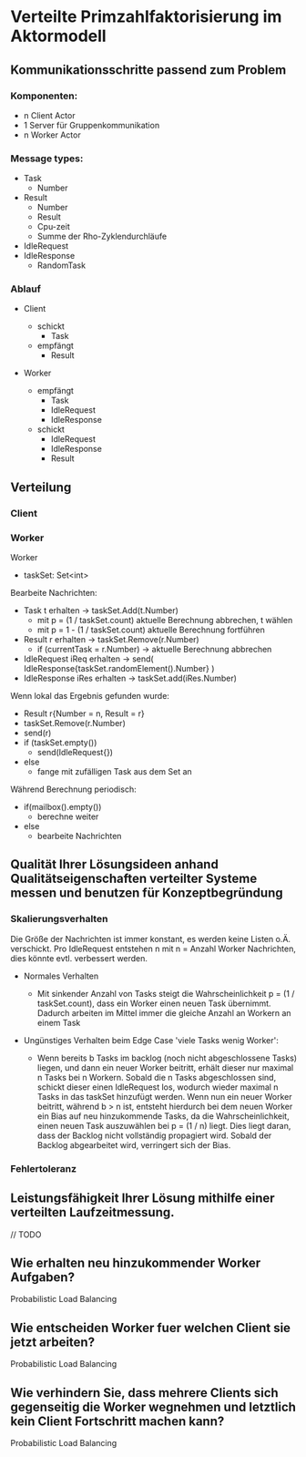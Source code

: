 # Verteilte Primzahlfaktorisierung im Aktormodell

## Kommunikationsschritte passend zum Problem

### Komponenten:
- n Client Actor
- 1 Server für Gruppenkommunikation
- n Worker Actor

### Message types:
- Task
  - Number
- Result
  - Number
  - Result
  - Cpu-zeit
  - Summe der Rho-Zyklendurchläufe
- IdleRequest
- IdleResponse
  - RandomTask

### Ablauf
- Client
  - schickt
    - Task
  - empfängt
    - Result
     
- Worker
  - empfängt
    - Task
    - IdleRequest
    - IdleResponse
  - schickt
    - IdleRequest
    - IdleResponse
    - Result

## Verteilung

### Client

### Worker

Worker
- taskSet: Set\<int>


Bearbeite Nachrichten:
- Task t erhalten -> taskSet.Add(t.Number)
  - mit p = (1 / taskSet.count) aktuelle Berechnung abbrechen, t wählen
  - mit p = 1 - (1 / taskSet.count) aktuelle Berechnung fortführen
- Result r erhalten -> taskSet.Remove(r.Number)
  - if (currentTask = r.Number) -> aktuelle Berechnung abbrechen
- IdleRequest iReq erhalten -> send( IdleResponse{taskSet.randomElement().Number} )
- IdleResponse iRes erhalten -> taskSet.add(iRes.Number)


Wenn lokal das Ergebnis gefunden wurde:
  - Result r{Number = n, Result = r}
  - taskSet.Remove(r.Number)
  - send(r)
  - if (taskSet.empty())
    - send(IdleRequest{})
  - else
      - fange mit zufälligen Task aus dem Set an

Während Berechnung periodisch:
- if(mailbox().empty())
  - berechne weiter
- else
  - bearbeite Nachrichten

## Qualität Ihrer Lösungsideen anhand Qualitätseigenschaften verteilter Systeme messen und benutzen für Konzeptbegründung
### Skalierungsverhalten

Die Größe der Nachrichten ist immer konstant, es werden keine Listen o.Ä. verschickt. Pro IdleRequest
entstehen n mit n = Anzahl Worker Nachrichten, dies könnte evtl. verbessert werden.

- Normales Verhalten 
    - Mit sinkender Anzahl von Tasks steigt die Wahrscheinlichkeit p = (1 / taskSet.count), dass ein Worker einen
      neuen Task übernimmt. Dadurch arbeiten im Mittel immer die gleiche Anzahl an Workern an einem Task

- Ungünstiges Verhalten beim Edge Case 'viele Tasks wenig Worker':
  - Wenn bereits b Tasks im backlog (noch nicht abgeschlossene Tasks) liegen, und dann ein neuer Worker beitritt,
    erhält dieser nur maximal n Tasks bei n Workern. Sobald die n Tasks abgeschlossen sind, schickt dieser
    einen IdleRequest los, wodurch wieder maximal n Tasks in das taskSet hinzufügt werden. Wenn nun ein neuer Worker 
    beitritt, während b > n ist, entsteht hierdurch bei dem neuen Worker ein Bias auf neu hinzukommende Tasks, da die 
    Wahrscheinlichkeit, einen neuen Task auszuwählen bei p = (1 / n) liegt. Dies liegt daran, dass der Backlog nicht 
    vollständig propagiert wird. Sobald der Backlog abgearbeitet wird, verringert sich der Bias.

### Fehlertoleranz

## Leistungsfähigkeit Ihrer Lösung mithilfe einer verteilten Laufzeitmessung.

// TODO

## Wie erhalten neu hinzukommender Worker Aufgaben?
Probabilistic Load Balancing

## Wie entscheiden Worker fuer welchen Client sie jetzt arbeiten?
Probabilistic Load Balancing

## Wie verhindern Sie, dass mehrere Clients sich gegenseitig die Worker wegnehmen und letztlich kein Client Fortschritt machen kann?
Probabilistic Load Balancing
